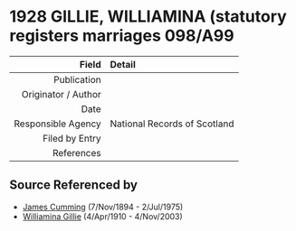 ﻿---
layout: page
permalink: /sources/s32473735
---

# 1928 GILLIE, WILLIAMINA (statutory registers marriages 098/A99

Field | Detail
---:|:---
Publication | 
Originator / Author | 
Date | 
Responsible Agency | National Records of Scotland
Filed by Entry | 
References | 

## Source Referenced by

* [James Cumming](../people/@492889@-james-cumming-b1894-11-7-d1975-7-2.md) (7/Nov/1894 - 2/Jul/1975)
* [Williamina Gillie](../people/@23770336@-williamina-gillie-b1910-4-4-d2003-11-4.md) (4/Apr/1910 - 4/Nov/2003)
